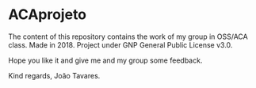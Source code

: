 # ACAprojeto
The content of this repository contains the work of my group in OSS/ACA class.
Made in 2018.
Project under GNP General Public License v3.0.

Hope you like it and give me and my group some feedback.

Kind regards,
João Tavares.

